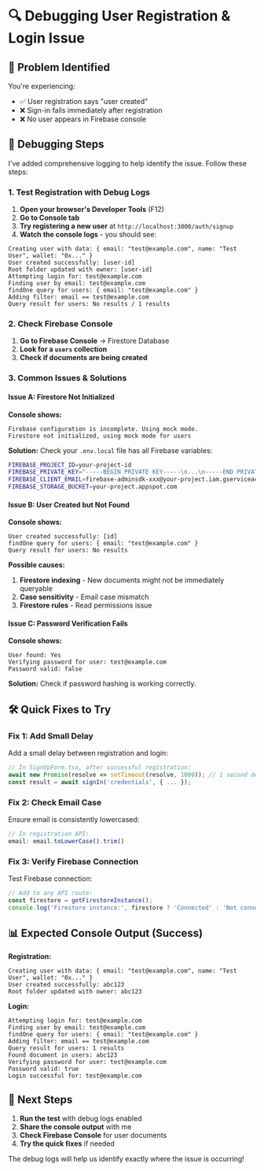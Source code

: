 # 🔍 **Debugging User Registration & Login Issue**

## 🚨 **Problem Identified**

You're experiencing:
- ✅ User registration says "user created" 
- ❌ Sign-in fails immediately after registration
- ❌ No user appears in Firebase console

## 🔧 **Debugging Steps**

I've added comprehensive logging to help identify the issue. Follow these steps:

### **1. Test Registration with Debug Logs**

1. **Open your browser's Developer Tools** (F12)
2. **Go to Console tab**
3. **Try registering a new user** at `http://localhost:3000/auth/signup`
4. **Watch the console logs** - you should see:

```
Creating user with data: { email: "test@example.com", name: "Test User", wallet: "0x..." }
User created successfully: [user-id]
Root folder updated with owner: [user-id]
Attempting login for: test@example.com
Finding user by email: test@example.com
findOne query for users: { email: "test@example.com" }
Adding filter: email == test@example.com
Query result for users: No results / 1 results
```

### **2. Check Firebase Console**

1. **Go to Firebase Console** → Firestore Database
2. **Look for a `users` collection**
3. **Check if documents are being created**

### **3. Common Issues & Solutions**

#### **Issue A: Firestore Not Initialized**
**Console shows:**
```
Firebase configuration is incomplete. Using mock mode.
Firestore not initialized, using mock mode for users
```

**Solution:** Check your `.env.local` file has all Firebase variables:
```bash
FIREBASE_PROJECT_ID=your-project-id
FIREBASE_PRIVATE_KEY="-----BEGIN PRIVATE KEY-----\n...\n-----END PRIVATE KEY-----\n"
FIREBASE_CLIENT_EMAIL=firebase-adminsdk-xxx@your-project.iam.gserviceaccount.com
FIREBASE_STORAGE_BUCKET=your-project.appspot.com
```

#### **Issue B: User Created but Not Found**
**Console shows:**
```
User created successfully: [id]
findOne query for users: { email: "test@example.com" }
Query result for users: No results
```

**Possible causes:**
1. **Firestore indexing** - New documents might not be immediately queryable
2. **Case sensitivity** - Email case mismatch
3. **Firestore rules** - Read permissions issue

#### **Issue C: Password Verification Fails**
**Console shows:**
```
User found: Yes
Verifying password for user: test@example.com
Password valid: false
```

**Solution:** Check if password hashing is working correctly.

## 🛠️ **Quick Fixes to Try**

### **Fix 1: Add Small Delay**
Add a small delay between registration and login:

```typescript
// In SignUpForm.tsx, after successful registration:
await new Promise(resolve => setTimeout(resolve, 1000)); // 1 second delay
const result = await signIn('credentials', { ... });
```

### **Fix 2: Check Email Case**
Ensure email is consistently lowercased:

```typescript
// In registration API:
email: email.toLowerCase().trim()
```

### **Fix 3: Verify Firebase Connection**
Test Firebase connection:

```typescript
// Add to any API route:
const firestore = getFirestoreInstance();
console.log('Firestore instance:', firestore ? 'Connected' : 'Not connected');
```

## 📊 **Expected Console Output (Success)**

**Registration:**
```
Creating user with data: { email: "test@example.com", name: "Test User", wallet: "0x..." }
User created successfully: abc123
Root folder updated with owner: abc123
```

**Login:**
```
Attempting login for: test@example.com
Finding user by email: test@example.com
findOne query for users: { email: "test@example.com" }
Adding filter: email == test@example.com
Query result for users: 1 results
Found document in users: abc123
Verifying password for user: test@example.com
Password valid: true
Login successful for: test@example.com
```

## 🚀 **Next Steps**

1. **Run the test** with debug logs enabled
2. **Share the console output** with me
3. **Check Firebase Console** for user documents
4. **Try the quick fixes** if needed

The debug logs will help us identify exactly where the issue is occurring!
